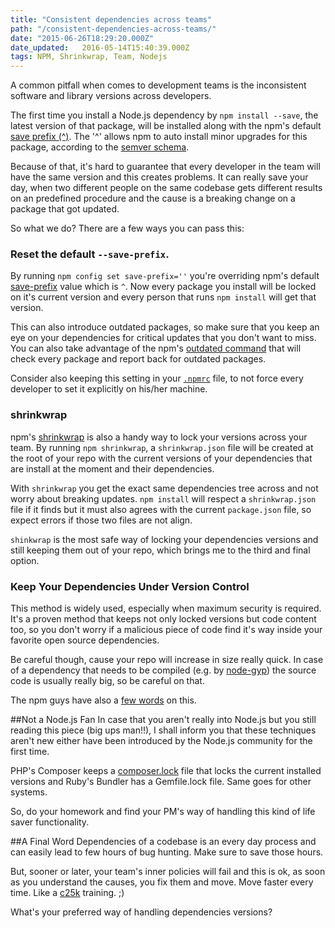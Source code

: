 ```yaml
---
title: "Consistent dependencies across teams"
path: "/consistent-dependencies-across-teams/"
date: "2015-06-26T18:29:20.000Z"
date_updated:   2016-05-14T15:40:39.000Z
tags: NPM, Shrinkwrap, Team, Nodejs
---
```


A common pitfall when comes to development teams is the inconsistent software and library versions across developers.

The first time you install a Node.js dependency by `npm install --save`, the latest version of that package, will be installed along with the npm's default [save prefix (^)](https://docs.npmjs.com/misc/config#save-prefix). The '^' allows npm to auto install minor upgrades for this package, according to the [semver schema](http://semver.org/).

Because of that, it's hard to guarantee that every developer in the team will have the same version and this creates problems. It can really save your day, when two different people on the same codebase gets different results on an predefined procedure and the cause is a breaking change on a package that got updated.

So what we do? There are a few ways you can pass this:

### Reset the default `--save-prefix`.
By running `npm config set save-prefix=''` you're overriding npm's default [save-prefix](https://docs.npmjs.com/misc/config#save-prefix) value which is `^`. Now every package you install will be locked on it's current version and every person that runs `npm install` will get that version.

This can also introduce outdated packages, so make sure that you keep an eye on your dependencies for critical updates that you don't want to miss. You can also take advantage of the npm's [outdated command](https://docs.npmjs.com/cli/outdated) that will check every package and report back for outdated packages.

Consider also keeping this setting in your [`.npmrc`](https://docs.npmjs.com/files/npmrc) file, to not force every developer to set it explicitly on his/her machine.

### shrinkwrap
npm's [shrinkwrap](https://docs.npmjs.com/cli/shrinkwrap) is also a handy way to lock your versions across your team. By running `npm shrinkwrap`, a `shrinkwrap.json` file will be created at the root of your repo with the current versions  of your dependencies that are install at the moment and their dependencies.

With `shrinkwrap` you get the exact same dependencies tree across and not worry about breaking updates. `npm install` will respect a `shrinkwrap.json` file if it finds but it must also agrees with the current `package.json` file, so expect errors if those two files are not align.

`shinkwrap` is the most safe way of locking your dependencies versions and still keeping them out of your repo, which brings me to the third and final option.

### Keep Your Dependencies Under Version Control
This method is widely used, especially when maximum security is required. It's a proven method that keeps not only locked versions but code content too, so you don't worry if a malicious piece of code find it's way inside your favorite open source dependencies.

Be careful though, cause your repo will increase in size really quick. In case of a dependency that needs to be compiled (e.g. by [node-gyp](https://github.com/TooTallNate/node-gyp)) the source code is usually really big, so be careful on that.

The npm guys have also a [few words](https://docs.npmjs.com/cli/shrinkwrap#caveats) on this.

##Not a Node.js Fan
In case that you aren't really into Node.js but you still reading this piece (big ups man!!), I shall inform you that these techniques aren't new either have been introduced by the Node.js community for the first time.

PHP's Composer keeps a [composer.lock](https://getcomposer.org/doc/01-basic-usage.md#composer-lock-the-lock-file) file that locks the current installed versions and Ruby's Bundler has a Gemfile.lock file. Same goes for other systems.

So, do your homework and find your PM's way of handling this kind of life saver functionality.

##A Final Word
Dependencies of a codebase is an every day process and can easily lead to few hours of bug hunting. Make sure to save those hours.

But, sooner or later, your team's inner policies will fail and this is ok, as soon as you understand the causes, you fix them and move. Move faster every time. Like a [c25k](http://www.c25k.com/) training. ;)

What's your preferred way of handling dependencies versions?
